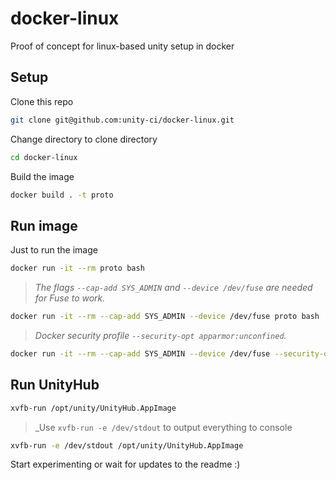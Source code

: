 # docker-linux
Proof of concept for linux-based unity setup in docker

## Setup

Clone this repo

```bash
git clone git@github.com:unity-ci/docker-linux.git 
```

Change directory to clone directory

```bash
cd docker-linux
```

Build the image

```bash
docker build . -t proto
```

## Run image

Just to run the image

```bash
docker run -it --rm proto bash
```

> _The flags `--cap-add SYS_ADMIN` and `--device /dev/fuse` are needed for Fuse to work._

```bash
docker run -it --rm --cap-add SYS_ADMIN --device /dev/fuse proto bash
```

> _Docker security profile `--security-opt apparmor:unconfined`._

```bash
docker run -it --rm --cap-add SYS_ADMIN --device /dev/fuse --security-opt apparmor:unconfined proto bash
```

## Run UnityHub

```bash
xvfb-run /opt/unity/UnityHub.AppImage
```

> _Use `xvfb-run -e /dev/stdout` to output everything to console

```bash
xvfb-run -e /dev/stdout /opt/unity/UnityHub.AppImage
```

Start experimenting or wait for updates to the readme :)
